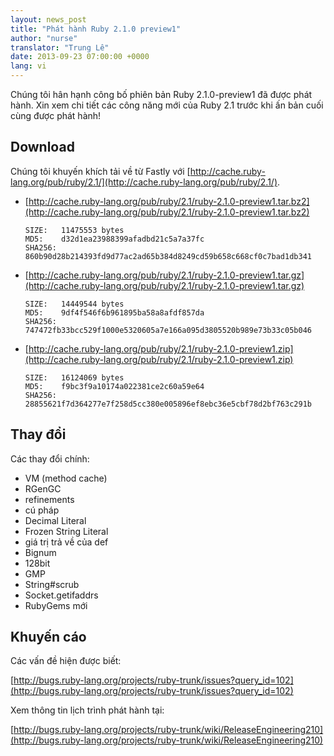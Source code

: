 ```yaml
---
layout: news_post
title: "Phát hành Ruby 2.1.0 preview1"
author: "nurse"
translator: "Trung Lê"
date: 2013-09-23 07:00:00 +0000
lang: vi
---
```


Chúng tôi hân hạnh công bố phiên bản Ruby 2.1.0-preview1 đã được phát hành.
Xin xem chi tiết các công năng mới của Ruby 2.1 trước khi ấn bản cuối cùng được phát hành!

## Download

Chúng tôi khuyến khích tải về từ Fastly với
[http://cache.ruby-lang.org/pub/ruby/2.1/](http://cache.ruby-lang.org/pub/ruby/2.1/).

* [http://cache.ruby-lang.org/pub/ruby/2.1/ruby-2.1.0-preview1.tar.bz2](http://cache.ruby-lang.org/pub/ruby/2.1/ruby-2.1.0-preview1.tar.bz2)

      SIZE:   11475553 bytes
      MD5:    d32d1ea23988399afadbd21c5a7a37fc
      SHA256: 860b90d28b214393fd9d77ac2ad65b384d8249cd59b658c668cf0c7bad1db341

* [http://cache.ruby-lang.org/pub/ruby/2.1/ruby-2.1.0-preview1.tar.gz](http://cache.ruby-lang.org/pub/ruby/2.1/ruby-2.1.0-preview1.tar.gz)

      SIZE:   14449544 bytes
      MD5:    9df4f546f6b961895ba58a8afdf857da
      SHA256: 747472fb33bcc529f1000e5320605a7e166a095d3805520b989e73b33c05b046

* [http://cache.ruby-lang.org/pub/ruby/2.1/ruby-2.1.0-preview1.zip](http://cache.ruby-lang.org/pub/ruby/2.1/ruby-2.1.0-preview1.zip)

      SIZE:   16124069 bytes
      MD5:    f9bc3f9a10174a022381ce2c60a59e64
      SHA256: 28855621f7d364277e7f258d5cc380e005896ef8ebc36e5cbf78d2bf763c291b

## Thay đổi

Các thay đổi chính:

* VM (method cache)
* RGenGC
* refinements
* cú pháp
* Decimal Literal
* Frozen String Literal
* giá trị trả về của def
* Bignum
* 128bit
* GMP
* String#scrub
* Socket.getifaddrs
* RubyGems mới

## Khuyến cáo

Các vấn đề hiện được biết:

[http://bugs.ruby-lang.org/projects/ruby-trunk/issues?query_id=102](http://bugs.ruby-lang.org/projects/ruby-trunk/issues?query_id=102)

Xem thông tin lịch trình phát hành tại:

[http://bugs.ruby-lang.org/projects/ruby-trunk/wiki/ReleaseEngineering210](http://bugs.ruby-lang.org/projects/ruby-trunk/wiki/ReleaseEngineering210)
